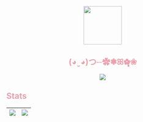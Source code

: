<p align="center"><img width="100px" src="https://avatars.githubusercontent.com/u/93417786?v=4" align="center"/></p>
<h2 align="center" style="color: #EBA0AC">(◕ ̮ ◕)つ─✿❃ꕤ✿̶̥̥❀</h2>
<p align="center"><img src="https://cdn3.emoji.gg/emojis/3518-wawa-cat.gif" align="center"/></p>
<h2 style="color: #EBA0AC">Stats</h2>

|![](https://github-readme-stats.vercel.app/api?username=fzhnf&hide_title=true&bg_color=1e1e2e&text_color=cdd6f4&icon_color=cba6f7&title_color=94e2d5&show_icons=true&rank_icon=github)|![](https://github-readme-stats.vercel.app/api/top-langs/?username=fzhnf&hide_title=true&bg_color=1e1e2e&text_color=cdd6f4&icon_color=cba6f7&title_color=94e2d5&layout=compact)|
| ------------- | ------------- |
